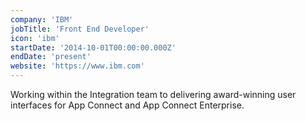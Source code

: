 ```yaml
---
company: 'IBM'
jobTitle: 'Front End Developer'
icon: 'ibm'
startDate: '2014-10-01T00:00:00.000Z'
endDate: 'present'
website: 'https://www.ibm.com'
---
```


Working within the Integration team to delivering award-winning user interfaces for App Connect and App Connect Enterprise.
